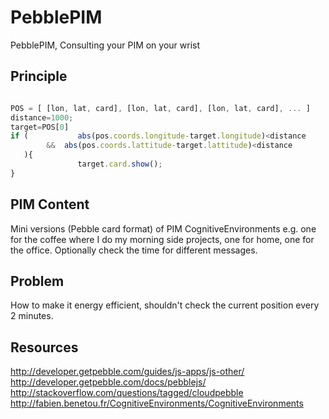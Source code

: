 # PebblePIM
PebblePIM, Consulting your PIM on your wrist

## Principle
```javascript

POS = [ [lon, lat, card], [lon, lat, card], [lon, lat, card], ... ]
distance=1000;
target=POS[0]
if (           abs(pos.coords.longitude-target.longitude)<distance 
        &&  abs(pos.coords.lattitude-target.lattitude)<distance
   ){
               target.card.show();
}
```
## PIM Content
Mini versions (Pebble card format) of PIM CognitiveEnvironments e.g. one for the coffee where I do my morning side projects, one for home, one for the office. Optionally check the time for different messages.


## Problem
How to make it energy efficient, shouldn't check the current position every 2 minutes.

## Resources
http://developer.getpebble.com/guides/js-apps/js-other/
http://developer.getpebble.com/docs/pebblejs/
http://stackoverflow.com/questions/tagged/cloudpebble
http://fabien.benetou.fr/CognitiveEnvironments/CognitiveEnvironments

